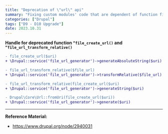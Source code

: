 ```yaml
---
title: "Deprecation of \"url\" api"
summary: "Fixing custom modules' code that are dependent of function file_create_url() and file_url_transform_relative() which is deprecating in newest drupal 10, hence making it compatible for the upgrade (only for temporal purpose). "
categories: ["Drupal"]
tags: ["D9 - D10 Upgrade"]
date: 2023.10.31
---
```



**Handle for deprecated function `“file_create_url()` and `“file_url_transform_relative()`**

```diff
- file_create_url($uri)
+ \Drupal::service('file_url_generator')->generateAbsoluteString($uri)

- file_url_transform_relative($file_url)
+ \Drupal::service('file_url_generator')->transformRelative($file_url)

- file_url_transform_relative(file_create_url($uri)
+ \Drupal::service('file_url_generator')->generateString($uri)

- Drupal\Core\Url::fromUri(file_create_url($uri))
+ \Drupal::service('file_url_generator')->generate($uri)
```



---

**Reference Material:**

-   https://www.drupal.org/node/2940031